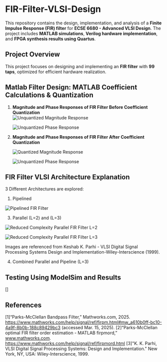 # FIR-Filter-VLSI-Design

This repository contains the design, implementation, and analysis of a **Finite Impulse Response (FIR) filter** for **ECSE 6680 - Advanced VLSI Design**. The project includes **MATLAB simulations**, **Verilog hardware implementation**, and **FPGA synthesis results using Quartus**.

## Project Overview
This project focuses on designing and implementing an **FIR filter** with **99 taps**, optimized for efficient hardware realization.

## Matlab Filter Design: MATLAB Coefficient Calculations & Quantization

1. **Magnitude and Phase Responses of FIR Filter Before Coefficient Quantization**  
   ![Unquantized Magnitude Response](https://github.com/user-attachments/assets/afe96a06-a256-4c57-88d4-1a3d17840e85)

   ![Unquantized Phase Response](https://github.com/user-attachments/assets/07f730af-1268-4c5a-b5ea-aecd9cae9750)

2. **Magnitude and Phase Responses of FIR Filter After Coefficient Quantization**  

    ![Quantized Magnitude Response](https://github.com/user-attachments/assets/75938ff6-e1bc-42b9-a0ea-d166a581ed9f)

    ![Unquantized Phase Response](https://github.com/user-attachments/assets/8323348a-8ef8-47c6-9e7c-17d4224a06e8)

## FIR Filter VLSI Architecture Explanation

3 Different Architectures are explored:

1. Pipelined

![Pipelined FIR Filter](https://github.com/user-attachments/assets/f734bc82-ed40-458a-9e4e-491e0d73bd43)

3. Parallel (L=2) and (L=3)

![Reduced Complexity Parallel FIR Filter L=2](https://github.com/user-attachments/assets/63ebf88c-1963-4789-8c93-fca510068946)

![Reduced Complexity Parallel FIR Filter L=3](https://github.com/user-attachments/assets/ee68a847-7be3-481d-85b3-f8e4fa9e0aa8)

Images are referenced from Keshab K. Parhi - VLSI Digital Signal Processing Systems Design and Implementation-Wiley-Interscience (1999).

4. Combined Parallel and Pipeline (L=3)

## Testing Using ModelSim and Results

[]

## References
[1]“Parks-McClellan Bandpass Filter,” Mathworks.com, 2025. https://www.mathworks.com/help/signal/ref/firpm.html#mw_a610b0ff-bc10-4a9f-8b0b-188c89429bc3 (accessed Mar. 15, 2025).
[2]“Parks-McClellan optimal FIR filter order estimation - MATLAB firpmord,” www.mathworks.com. https://www.mathworks.com/help/signal/ref/firpmord.html
[3]"K. K. Parhi, VLSI Digital Signal Processing Systems: Design and Implementation." New York, NY, USA: Wiley-Interscience, 1999.
